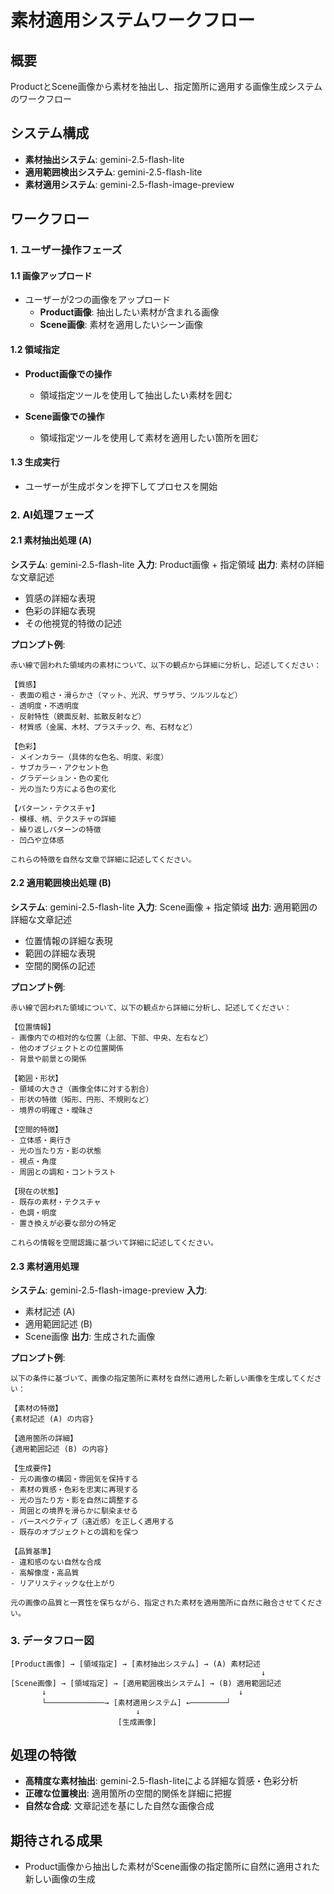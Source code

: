 # 素材適用システムワークフロー

## 概要
ProductとScene画像から素材を抽出し、指定箇所に適用する画像生成システムのワークフロー

## システム構成
- **素材抽出システム**: gemini-2.5-flash-lite
- **適用範囲検出システム**: gemini-2.5-flash-lite  
- **素材適用システム**: gemini-2.5-flash-image-preview

## ワークフロー

### 1. ユーザー操作フェーズ
#### 1.1 画像アップロード
- ユーザーが2つの画像をアップロード
  - **Product画像**: 抽出したい素材が含まれる画像
  - **Scene画像**: 素材を適用したいシーン画像

#### 1.2 領域指定
- **Product画像での操作**
  - 領域指定ツールを使用して抽出したい素材を囲む
  
- **Scene画像での操作** 
  - 領域指定ツールを使用して素材を適用したい箇所を囲む

#### 1.3 生成実行
- ユーザーが生成ボタンを押下してプロセスを開始

### 2. AI処理フェーズ
#### 2.1 素材抽出処理 (A)
**システム**: gemini-2.5-flash-lite
**入力**: Product画像 + 指定領域
**出力**: 素材の詳細な文章記述
- 質感の詳細な表現
- 色彩の詳細な表現
- その他視覚的特徴の記述

**プロンプト例**:
```
赤い線で囲われた領域内の素材について、以下の観点から詳細に分析し、記述してください：

【質感】
- 表面の粗さ・滑らかさ（マット、光沢、ザラザラ、ツルツルなど）
- 透明度・不透明度
- 反射特性（鏡面反射、拡散反射など）
- 材質感（金属、木材、プラスチック、布、石材など）

【色彩】
- メインカラー（具体的な色名、明度、彩度）
- サブカラー・アクセント色
- グラデーション・色の変化
- 光の当たり方による色の変化

【パターン・テクスチャ】
- 模様、柄、テクスチャの詳細
- 繰り返しパターンの特徴
- 凹凸や立体感

これらの特徴を自然な文章で詳細に記述してください。
```

#### 2.2 適用範囲検出処理 (B) 
**システム**: gemini-2.5-flash-lite
**入力**: Scene画像 + 指定領域
**出力**: 適用範囲の詳細な文章記述
- 位置情報の詳細な表現
- 範囲の詳細な表現
- 空間的関係の記述

**プロンプト例**:
```
赤い線で囲われた領域について、以下の観点から詳細に分析し、記述してください：

【位置情報】
- 画像内での相対的な位置（上部、下部、中央、左右など）
- 他のオブジェクトとの位置関係
- 背景や前景との関係

【範囲・形状】
- 領域の大きさ（画像全体に対する割合）
- 形状の特徴（矩形、円形、不規則など）
- 境界の明確さ・曖昧さ

【空間的特徴】
- 立体感・奥行き
- 光の当たり方・影の状態
- 視点・角度
- 周囲との調和・コントラスト

【現在の状態】
- 既存の素材・テクスチャ
- 色調・明度
- 置き換えが必要な部分の特定

これらの情報を空間認識に基づいて詳細に記述してください。
```

#### 2.3 素材適用処理
**システム**: gemini-2.5-flash-image-preview
**入力**: 
- 素材記述 (A)
- 適用範囲記述 (B)
- Scene画像
**出力**: 生成された画像

**プロンプト例**:
```
以下の条件に基づいて、画像の指定箇所に素材を自然に適用した新しい画像を生成してください：

【素材の特徴】
{素材記述 (A) の内容}

【適用箇所の詳細】
{適用範囲記述 (B) の内容}

【生成要件】
- 元の画像の構図・雰囲気を保持する
- 素材の質感・色彩を忠実に再現する
- 光の当たり方・影を自然に調整する
- 周囲との境界を滑らかに馴染ませる
- パースペクティブ（遠近感）を正しく適用する
- 既存のオブジェクトとの調和を保つ

【品質基準】
- 違和感のない自然な合成
- 高解像度・高品質
- リアリスティックな仕上がり

元の画像の品質と一貫性を保ちながら、指定された素材を適用箇所に自然に融合させてください。
```

### 3. データフロー図
```
[Product画像] → [領域指定] → [素材抽出システム] → (A) 素材記述
                                                        ↓
[Scene画像] → [領域指定] → [適用範囲検出システム] → (B) 適用範囲記述
       ↓                                           ↓
       └─────────────→ [素材適用システム] ←────────┘
                            ↓
                        [生成画像]
```

## 処理の特徴
- **高精度な素材抽出**: gemini-2.5-flash-liteによる詳細な質感・色彩分析
- **正確な位置検出**: 適用箇所の空間的関係を詳細に把握
- **自然な合成**: 文章記述を基にした自然な画像合成

## 期待される成果
- Product画像から抽出した素材がScene画像の指定箇所に自然に適用された新しい画像の生成